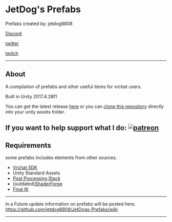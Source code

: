 # JetDog's Prefabs

Prefabs created by: jetdog8808

[Discord](https://discord.gg/qksGqMD)

[twitter](https://twitter.com/jetdog8808_dev)

[twitch](https://www.twitch.tv/jetdog8808)

----------
## About
A compilation of prefabs and other useful items for vrchat users.

Built in Unity 2017.4.28f1

You can get the latest release [here](https://github.com/jetdog8808/JetDogs-Prefabs/releases) or you can [clone this repository](https://services.github.com/on-demand/github-desktop/clone-repository-github-desktop) directly into your unity assets folder.

If you want to help support what I do: [![patreon](https://c5.patreon.com/external/logo/become_a_patron_button.png)](https://www.patreon.com/bePatron?u=18920865)
----------
## Requirements

some prefabs includes elements from other sources.
* [Vrchat SDK](https://vrchat.com/download/sdk)
* Unity Standard Assets
* [Post Processing Stack](https://github.com/Unity-Technologies/PostProcessing/releases/tag/2.1.1)
* (outdated)[ShaderForge](https://github.com/FreyaHolmer/ShaderForge) 
* [Final IK](https://assetstore.unity.com/packages/tools/animation/final-ik-14290)
-----------------------------------------------------

In a Future update information on prefabs will be posted here. 
https://github.com/jetdog8808/JetDogs-Prefabs/wiki

-----------------------------------------------------

